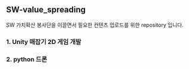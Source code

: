 ## SW-value_spreading

SW 가치확산 봉사단을 이끌면서 필요한 컨텐츠 업로드를 위한 repository 입니다.

### 1. Unity 매잡기 2D 게임 개발
### 2. python 드론

